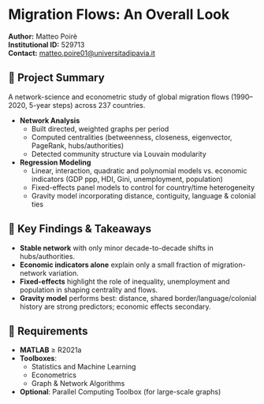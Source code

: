 # Migration Flows: An Overall Look

**Author:** Matteo Poirè  
**Institutional ID:** 529713  
**Contact:** matteo.poire01@universitadipavia.it  

## 📖 Project Summary
A network-science and econometric study of global migration flows (1990–2020, 5-year steps) across 237 countries.  
- **Network Analysis**  
  - Built directed, weighted graphs per period  
  - Computed centralities (betweenness, closeness, eigenvector, PageRank, hubs/authorities)  
  - Detected community structure via Louvain modularity  
- **Regression Modeling**  
  - Linear, interaction, quadratic and polynomial models vs. economic indicators (GDP ppp, HDI, Gini, unemployment, population)  
  - Fixed-effects panel models to control for country/time heterogeneity  
  - Gravity model incorporating distance, contiguity, language & colonial ties  

## 🚀 Key Findings & Takeaways
- **Stable network** with only minor decade-to-decade shifts in hubs/authorities.  
- **Economic indicators alone** explain only a small fraction of migration-network variation.  
- **Fixed-effects** highlight the role of inequality, unemployment and population in shaping centrality and flows.  
- **Gravity model** performs best: distance, shared border/language/colonial history are strong predictors; economic effects secondary.

## 🔧 Requirements
- **MATLAB** ≥ R2021a  
- **Toolboxes**:  
  - Statistics and Machine Learning  
  - Econometrics  
  - Graph & Network Algorithms  
- **Optional**: Parallel Computing Toolbox (for large-scale graphs)
